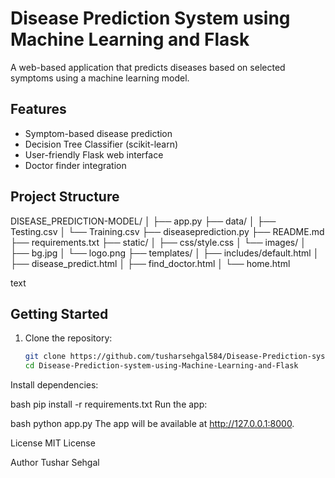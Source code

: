 
# Disease Prediction System using Machine Learning and Flask

A web-based application that predicts diseases based on selected symptoms using a machine learning model.

## Features

- Symptom-based disease prediction
- Decision Tree Classifier (scikit-learn)
- User-friendly Flask web interface
- Doctor finder integration

## Project Structure

DISEASE_PREDICTION-MODEL/
│
├── app.py
├── data/
│ ├── Testing.csv
│ └── Training.csv
├── diseaseprediction.py
├── README.md
├── requirements.txt
├── static/
│ ├── css/style.css
│ └── images/
│ ├── bg.jpg
│ └── logo.png
├── templates/
│ ├── includes/default.html
│ ├── disease_predict.html
│ ├── find_doctor.html
│ └── home.html

text

## Getting Started

1. Clone the repository:
   ```bash
   git clone https://github.com/tusharsehgal584/Disease-Prediction-system-using-Machine-Learning-and-Flask.git
   cd Disease-Prediction-system-using-Machine-Learning-and-Flask
Install dependencies:

bash
pip install -r requirements.txt
Run the app:

bash
python app.py
The app will be available at http://127.0.0.1:8000.

License
MIT License

Author
Tushar Sehgal
